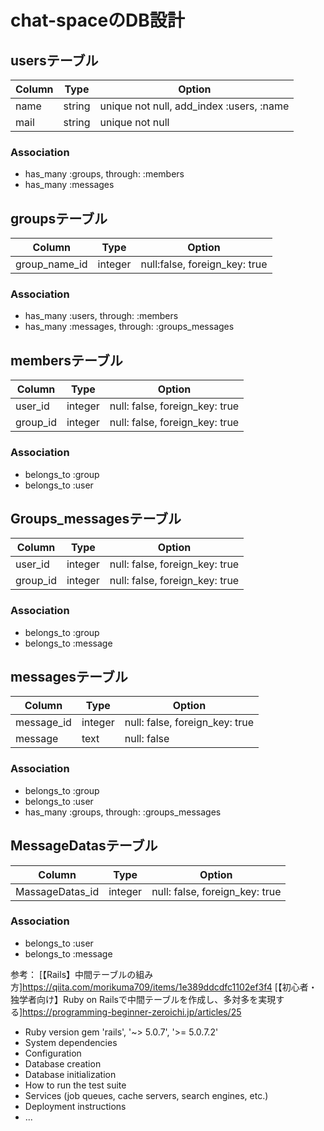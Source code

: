 # chat-spaceのDB設計
## usersテーブル
|Column|Type|Option|
|------|----|------|
|name|string|unique not null, add_index :users, :name|
|mail|string|unique not null|
### Association
- has_many :groups, through: :members
- has_many :messages

## groupsテーブル
|Column|Type|Option|
|------|----|------|
|group_name_id|integer|null:false, foreign_key: true|
### Association
- has_many :users, through: :members
- has_many :messages, through: :groups_messages

## membersテーブル
|Column|Type|Option|
|------|----|------|
|user_id|integer|null: false, foreign_key: true|
|group_id|integer|null: false, foreign_key: true|
### Association
- belongs_to :group
- belongs_to :user

## Groups_messagesテーブル
|Column|Type|Option|
|------|----|------|
|user_id|integer|null: false, foreign_key: true|
|group_id|integer|null: false, foreign_key: true|
### Association
- belongs_to :group
- belongs_to :message

## messagesテーブル
|Column|Type|Option|
|------|----|------|
|message_id|integer|null: false, foreign_key: true|
|message|text|null: false|
### Association
- belongs_to :group
- belongs_to :user
- has_many :groups, through: :groups_messages

## MessageDatasテーブル
|Column|Type|Option|
|------|----|------|
|MassageDatas_id|integer|null: false, foreign_key: true|
### Association
- belongs_to :user
- belongs_to :message


参考：
[【Rails】中間テーブルの組み方]https://qiita.com/morikuma709/items/1e389ddcdfc1102ef3f4
[【初心者・独学者向け】Ruby on Railsで中間テーブルを作成し、多対多を実現する]https://programming-beginner-zeroichi.jp/articles/25

* Ruby version gem 'rails', '~> 5.0.7', '>= 5.0.7.2'
* System dependencies
* Configuration
* Database creation
* Database initialization
* How to run the test suite
* Services (job queues, cache servers, search engines, etc.)
* Deployment instructions
* ...
